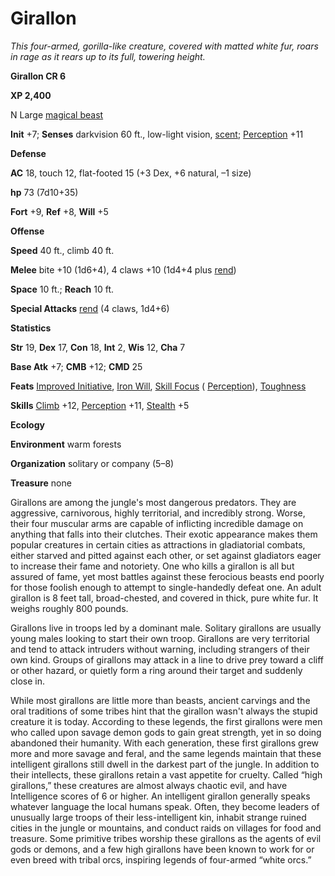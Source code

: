 # Girallon

_This four-armed, gorilla-like creature, covered with matted white fur, roars in rage as it rears up to its full, towering height._

**Girallon CR 6**

**XP 2,400**

N Large [magical beast](creatureTypes.md#_magical-beast)

**Init** +7; **Senses** darkvision 60 ft., low-light vision, [scent](universalMonsterRules.md#_scent); [Perception](../skills/perception.md#_perception) +11

**Defense**

**AC** 18, touch 12, flat-footed 15 (+3 Dex, +6 natural, –1 size)

**hp** 73 (7d10+35)

**Fort** +9, **Ref** +8, **Will** +5

**Offense**

**Speed** 40 ft., climb 40 ft.

**Melee** bite +10 (1d6+4), 4 claws +10 (1d4+4 plus [rend](universalMonsterRules.md#_rend))

**Space** 10 ft.; **Reach** 10 ft.

**Special Attacks** [rend](universalMonsterRules.md#_rend) (4 claws, 1d4+6)

**Statistics**

**Str** 19, **Dex** 17, **Con** 18, **Int** 2, **Wis** 12, **Cha** 7

**Base Atk** +7; **CMB** +12; **CMD** 25

**Feats** [Improved Initiative](../feats.md#_improved-initiative), [Iron Will](../feats.md#_iron-will), [Skill Focus](../feats.md#_skill-focus) ( [Perception](../skills/perception.md#_perception)), [Toughness](../feats.md#_toughness)

**Skills** [Climb](../skills/climb.md#_climb) +12, [Perception](../skills/perception.md#_perception) +11, [Stealth](../skills/stealth.md#_stealth) +5

**Ecology**

**Environment** warm forests

**Organization** solitary or company (5–8)

**Treasure** none

Girallons are among the jungle's most dangerous predators. They are aggressive, carnivorous, highly territorial, and incredibly strong. Worse, their four muscular arms are capable of inflicting incredible damage on anything that falls into their clutches. Their exotic appearance makes them popular creatures in certain cities as attractions in gladiatorial combats, either starved and pitted against each other, or set against gladiators eager to increase their fame and notoriety. One who kills a girallon is all but assured of fame, yet most battles against these ferocious beasts end poorly for those foolish enough to attempt to single-handedly defeat one. An adult girallon is 8 feet tall, broad-chested, and covered in thick, pure white fur. It weighs roughly 800 pounds.

Girallons live in troops led by a dominant male. Solitary girallons are usually young males looking to start their own troop. Girallons are very territorial and tend to attack intruders without warning, including strangers of their own kind. Groups of girallons may attack in a line to drive prey toward a cliff or other hazard, or quietly form a ring around their target and suddenly close in.

While most girallons are little more than beasts, ancient carvings and the oral traditions of some tribes hint that the girallon wasn't always the stupid creature it is today. According to these legends, the first girallons were men who called upon savage demon gods to gain great strength, yet in so doing abandoned their humanity. With each generation, these first girallons grew more and more savage and feral, and the same legends maintain that these intelligent girallons still dwell in the darkest part of the jungle. In addition to their intellects, these girallons retain a vast appetite for cruelty. Called “high girallons,” these creatures are almost always chaotic evil, and have Intelligence scores of 6 or higher. An intelligent girallon generally speaks whatever language the local humans speak. Often, they become leaders of unusually large troops of their less-intelligent kin, inhabit strange ruined cities in the jungle or mountains, and conduct raids on villages for food and treasure. Some primitive tribes worship these girallons as the agents of evil gods or demons, and a few high girallons have been known to work for or even breed with tribal orcs, inspiring legends of four-armed “white orcs.”

